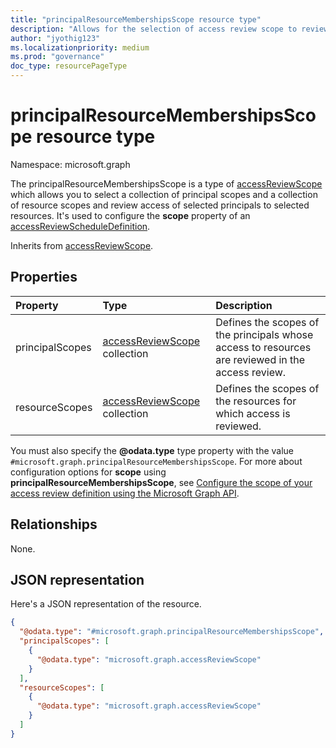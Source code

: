 ```yaml
---
title: "principalResourceMembershipsScope resource type"
description: "Allows for the selection of access review scope to review access of the selected principals to the selected resources."
author: "jyothig123"
ms.localizationpriority: medium
ms.prod: "governance"
doc_type: resourcePageType
---
```


# principalResourceMembershipsScope resource type

Namespace: microsoft.graph

The principalResourceMembershipsScope is a type of [accessReviewScope](accessreviewscope.md) which allows you to select a collection of principal scopes and a collection of resource scopes and review access of selected principals to selected resources. It's used to configure the **scope** property of an [accessReviewScheduleDefinition](accessreviewscheduledefinition.md).

Inherits from [accessReviewScope](../resources/accessreviewscope.md).

## Properties
|Property|Type|Description|
|:---|:---|:---|
|principalScopes|[accessReviewScope](../resources/accessreviewscope.md) collection|Defines the scopes of the principals whose access to resources are reviewed in the access review.|
|resourceScopes|[accessReviewScope](../resources/accessreviewscope.md) collection|Defines the scopes of the resources for which access is reviewed.|

You must also specify the **@odata.type** type property with the value `#microsoft.graph.principalResourceMembershipsScope`. For more about configuration options for **scope** using **principalResourceMembershipsScope**, see [Configure the scope of your access review definition using the Microsoft Graph API](/graph/accessreviews-scope-concept).

## Relationships
None.

## JSON representation
Here's a JSON representation of the resource.
<!-- {
  "blockType": "resource",
  "@odata.type": "microsoft.graph.principalResourceMembershipsScope"
}
-->
``` json
{
  "@odata.type": "#microsoft.graph.principalResourceMembershipsScope",
  "principalScopes": [
    {
      "@odata.type": "microsoft.graph.accessReviewScope"
    }
  ],
  "resourceScopes": [
    {
      "@odata.type": "microsoft.graph.accessReviewScope"
    }
  ]
}
```

